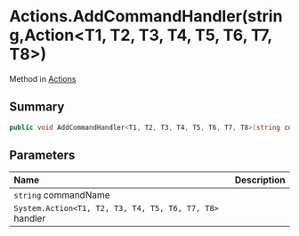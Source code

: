 # Actions.AddCommandHandler(string,Action<T1, T2, T3, T4, T5, T6, T7, T8>)

Method in [Actions](/api/csharp/yarn.unity.actions.md)

## Summary



```csharp
public void AddCommandHandler<T1, T2, T3, T4, T5, T6, T7, T8>(string commandName, Action<T1, T2, T3, T4, T5, T6, T7, T8> handler);
```

## Parameters

|Name|Description|
|:---|:---|
|`string` commandName||
|`System.Action<T1, T2, T3, T4, T5, T6, T7, T8>` handler||

